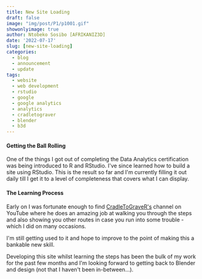 ```yaml
---
title: New Site Loading
draft: false
image: "img/post/P1/p1001.gif"
showonlyimage: true
author: Ntobeko Sosibo [AFRIKANIZ3D]
date: '2022-07-17'
slug: [new-site-loading]
categories:
  - blog
  - announcement
  - update
tags:
  - website
  - web development
  - rstudio
  - google
  - google analytics
  - analytics
  - cradletograver
  - blender
  - b3d
---
```


#### Getting the Ball Rolling

One of the things I got out of completing the Data Analytics certification was being introduced to R and RStudio. I've since learned how to build a site using RStudio. This is the result so far and I'm currently filling it out daily till I get it to a level of completeness that covers what I can display.

#### The Learning Process

Early on I was fortunate enough to find [CradleToGraveR's](https://www.youtube.com/channel/UCA-hX4v0FEIKOzY8yikt8ow) channel on YouTube where he does an amazing job at walking you through the steps and also showing you other routes in case you run into some trouble - which I did on many occasions.

I'm still getting used to it and hope to improve to the point of making this a bankable new skill.

Developing this site whilst learning the steps has been the bulk of my work for the past few months and I'm looking forward to getting back to Blender and design (not that I haven't been in-between...).
